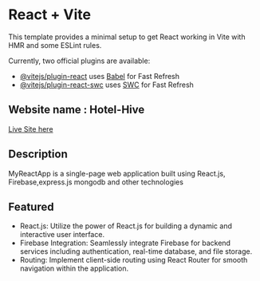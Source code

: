 # React + Vite

This template provides a minimal setup to get React working in Vite with HMR and some ESLint rules.

Currently, two official plugins are available:

- [@vitejs/plugin-react](https://github.com/vitejs/vite-plugin-react/blob/main/packages/plugin-react/README.md) uses [Babel](https://babeljs.io/) for Fast Refresh
- [@vitejs/plugin-react-swc](https://github.com/vitejs/vite-plugin-react-swc) uses [SWC](https://swc.rs/) for Fast Refresh


## Website name : Hotel-Hive

[Live Site here](http://www.example.com)

## Description
MyReactApp is a single-page web application built using React.js, Firebase,express.js mongodb and other technologies

## Featured

- React.js: Utilize the power of React.js for building a dynamic and interactive user interface.
- Firebase Integration: Seamlessly integrate Firebase for backend services including authentication, real-time database, and file storage. 
- Routing: Implement client-side routing using React Router for smooth navigation within the application.

